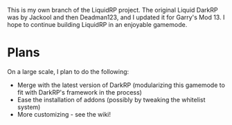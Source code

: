 This is my own branch of the LiquidRP project. The original Liquid DarkRP was by Jackool and then Deadman123, and I updated it for Garry's Mod 13. I hope to continue building LiquidRP in an enjoyable gamemode.

Plans
======
On a large scale, I plan to do the following:

* Merge with the latest version of DarkRP (modularizing this gamemode to fit with DarkRP's framework in the process)
* Ease the installation of addons (possibly by tweaking the whitelist system)
* More customizing - see the wiki!
